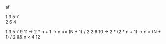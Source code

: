 af

1 3 5 7   
2 6
4

1 3 5 7 9 11 -> 2 * n + 1 -> n <= (N + 1) / 2
2 6 10 -> 2 * (2 * n + 1) -> n > (N + 1) / 2 && n < 
4 12
